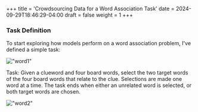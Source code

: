 +++
title = 'Crowdsourcing Data for a Word Association Task'
date = 2024-09-29T18:46:29-04:00
draft = false
weight = 1
+++

### Task Definition

To start exploring how models perform on a word association problem, I've defined a simple task: 

!["word1"](/img/word1.png)

Task: Given a clueword and four board words, select the two target words of the four board words that relate to the clue. Selections are made one word at a time. The task ends when either an unrelated word is selected, or both target words are chosen.

!["word2"](/img/word2.png)
